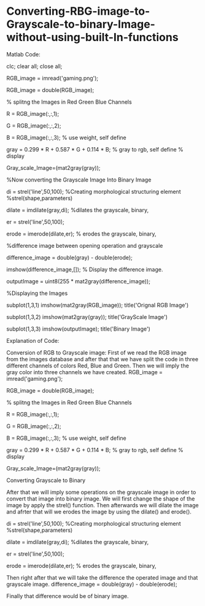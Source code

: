 # Converting-RBG-image-to-Grayscale-to-binary-Image-without-using-built-In-functions


Matlab Code:

clc; clear all; 
close all;
 
RGB_image = imread('gaming.png');
 
RGB_image = double(RGB_image);
 
% splitng the Images in Red Green Blue Channels
 
R = RGB_image(:,:,1);
 
G = RGB_image(:,:,2);
 
B = RGB_image(:,:,3);
% use weight, self define
 
gray = 0.299 * R + 0.587 * G + 0.114 * B;
% gray to rgb, self define
% display
 
Gray_scale_Image=(mat2gray(gray));
 
 
%Now converting the Grayscale Image Into Binary Image
 
 
 
di = strel('line',50,100);
%Creating morphological structuring element
%strel(shape,parameters)
 
dilate = imdilate(gray,di);
%dilates the grayscale, binary,
 
er = strel('line',50,100);
 
erode = imerode(dilate,er);
% erodes the grayscale, binary,
 
%difference image between opening operation and grayscale
 
difference_image = double(gray) - double(erode);
 
imshow(difference_image,[]); % Display the difference image.
 
outputImage = uint8(255 * mat2gray(difference_image));
 
%Displaying the Images 
 
subplot(1,3,1)
imshow(mat2gray(RGB_image));
title('Orignal RGB Image')
 
 
subplot(1,3,2)
imshow(mat2gray(gray));
title('GrayScale Image')
 
 
subplot(1,3,3)
imshow(outputImage);
title('Binary Image')
 
 

Explanation of Code:

Conversion of RGB to Grayscale image:
First of we read the RGB image from the images database and after that that we have split the code in three different channels of colors Red, Blue and Green.
Then we will imply the gray color into three channels we have created. 
RGB_image = imread('gaming.png');
 
RGB_image = double(RGB_image);
 
% splitng the Images in Red Green Blue Channels
 
R = RGB_image(:,:,1);
 
G = RGB_image(:,:,2);
 
B = RGB_image(:,:,3);
% use weight, self define
 
gray = 0.299 * R + 0.587 * G + 0.114 * B;
% gray to rgb, self define
% display
 
Gray_scale_Image=(mat2gray(gray));

Converting Grayscale to Binary
 
After that we will imply some operations on the grayscale image in order to convert that image into binary image. We will first change the shape of the image by apply the strel() function. Then afterwards we will dilate the image and afrter that will we erodes the image by using the dilate() and erode(). 

di = strel('line',50,100);
%Creating morphological structuring element
%strel(shape,parameters)
 
dilate = imdilate(gray,di);
%dilates the grayscale, binary,
 
er = strel('line',50,100);
 
erode = imerode(dilate,er);
% erodes the grayscale, binary,

Then right after that we will take the difference the operated image and that grayscale image.
difference_image = double(gray) - double(erode);

Finally that difference would be of binary image.
